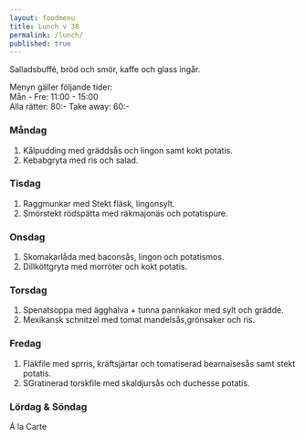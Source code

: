 ```yaml
---
layout: foodmenu
title: Lunch v 38
permalink: /lunch/
published: true
---
```

Salladsbuffé, bröd och smör, kaffe och glass ingår.

Menyn gäller följande tider:  
Mån - Fre: 11:00 - 15:00  
Alla rätter: 80:- Take away: 60:-

### Måndag

1. Kålpudding med gräddsås och lingon samt kokt potatis.
2. Kebabgryta med ris och salad.

### Tisdag

1. Raggmunkar med Stekt fläsk, lingonsylt.
2. Smörstekt rödspätta med räkmajonäs och potatispure.

### Onsdag

1. Skomakarlåda med baconsås, lingon och potatismos.
2. Dillköttgryta med morröter och kokt potatis.

### Torsdag

1. Spenatsoppa med ägghalva + tunna pannkakor med sylt och grädde.
2. Mexikansk schnitzel med tomat mandelsås,grönsaker och ris.

### Fredag

1. Fläkfile med sprris, kräftsjärtar och tomatiserad bearnaisesås samt stekt potatis.
2. SGratinerad torskfile med skaldjursås och duchesse potatis.

### Lördag & Söndag

Á la Carte
